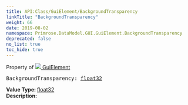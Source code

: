 ```yaml
---
title: API:Class/GuiElement/BackgroundTransparency
linkTitle: "BackgroundTransparency"
weight: 66
date: 2019-08-02
namespace: Primrose.DataModel.GUI.GuiElement.BackgroundTransparency
deprecated: false
no_list: true
toc_hide: true
---
```

Property of <a href="/docs/api-reference/Class/GuiElement"><img src="/icons/silk/default.png"/>&nbsp;GuiElement</a>
<pre class="method-declaration">
BackgroundTransparency: <a class="type" href="/docs/api-reference/System/Primitives#single">float32</a></pre>
<b>Value Type: </b>
<a class="type" href="/docs/api-reference/System/Primitives#single">float32</a>
<br/>
<b>Description: </b>